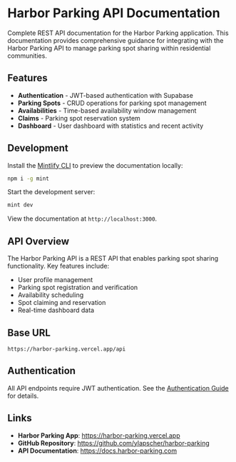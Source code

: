 # Harbor Parking API Documentation

Complete REST API documentation for the Harbor Parking application. This documentation provides comprehensive guidance for integrating with the Harbor Parking API to manage parking spot sharing within residential communities.

## Features

- **Authentication** - JWT-based authentication with Supabase
- **Parking Spots** - CRUD operations for parking spot management
- **Availabilities** - Time-based availability window management
- **Claims** - Parking spot reservation system
- **Dashboard** - User dashboard with statistics and recent activity

## Development

Install the [Mintlify CLI](https://www.npmjs.com/package/mint) to preview the documentation locally:

```bash
npm i -g mint
```

Start the development server:

```bash
mint dev
```

View the documentation at `http://localhost:3000`.

## API Overview

The Harbor Parking API is a REST API that enables parking spot sharing functionality. Key features include:

- User profile management
- Parking spot registration and verification
- Availability scheduling
- Spot claiming and reservation
- Real-time dashboard data

## Base URL

```
https://harbor-parking.vercel.app/api
```

## Authentication

All API endpoints require JWT authentication. See the [Authentication Guide](https://docs.harbor-parking.com/authentication) for details.

## Links

- **Harbor Parking App**: https://harbor-parking.vercel.app
- **GitHub Repository**: https://github.com/ylapscher/harbor-parking
- **API Documentation**: https://docs.harbor-parking.com
